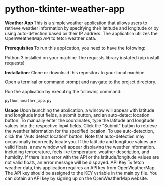 # python-tkinter-weather-app
__Weather App__
This is a simple weather application that allows users to retrieve weather information by specifying their latitude and longitude or by using auto-detection based on their IP address. The application utilizes the OpenWeatherMap API to fetch weather data.

__Prerequisites__
To run this application, you need to have the following:

Python 3 installed on your machine
The requests library installed (pip install requests)

__Installation__:
Clone or download this repository to your local machine.

Open a terminal or command prompt and navigate to the project directory.

Run the application by executing the following command:
```bash
python weather_app.py
```

__Usage__
Upon launching the application, a window will appear with latitude and longitude input fields, a submit button, and an auto-detect location button.
To manually enter the coordinates, type the latitude and longitude values into the respective input fields.
Click the "Submit" button to retrieve the weather information for the specified location.
To use auto-detection, click the "Auto detect location" button. Note that auto-detection may occasionally incorrectly locate you.
If the latitude and longitude values are valid floats, a new window will appear displaying the weather information, including temperature, feels like temperature, weather description, and humidity.
If there is an error with the API or the latitude/longitude values are not valid floats, an error message will be displayed.
API Key
To fetch weather data, this application requires an API key from OpenWeatherMap. The API key should be assigned to the KEY variable in the main.py file. You can obtain an API key by signing up on the OpenWeatherMap website.
